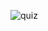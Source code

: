 ![quiz](https://github.com/LuizLaender/FreeCodeCamp/assets/79274198/29e68440-396c-4063-b98a-c5dcf89cd418)
